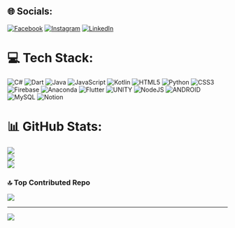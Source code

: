 
## 🌐 Socials:
[![Facebook](https://img.shields.io/badge/Facebook-%231877F2.svg?logo=Facebook&logoColor=white)](https://facebook.com/00012562984681) [![Instagram](https://img.shields.io/badge/Instagram-%23E4405F.svg?logo=Instagram&logoColor=white)](https://instagram.com/nzv.u) [![LinkedIn](https://img.shields.io/badge/LinkedIn-%230077B5.svg?logo=linkedin&logoColor=white)](https://linkedin.com/in/alua-niyazova) 

# 💻 Tech Stack:
![C#](https://img.shields.io/badge/c%23-%23239120.svg?style=for-the-badge&logo=c-sharp&logoColor=white) ![Dart](https://img.shields.io/badge/dart-%230175C2.svg?style=for-the-badge&logo=dart&logoColor=white) ![Java](https://img.shields.io/badge/java-%23ED8B00.svg?style=for-the-badge&logo=java&logoColor=white) ![JavaScript](https://img.shields.io/badge/javascript-%23323330.svg?style=for-the-badge&logo=javascript&logoColor=%23F7DF1E) ![Kotlin](https://img.shields.io/badge/kotlin-%230095D5.svg?style=for-the-badge&logo=kotlin&logoColor=white) ![HTML5](https://img.shields.io/badge/html5-%23E34F26.svg?style=for-the-badge&logo=html5&logoColor=white) ![Python](https://img.shields.io/badge/python-3670A0?style=for-the-badge&logo=python&logoColor=ffdd54) ![CSS3](https://img.shields.io/badge/css3-%231572B6.svg?style=for-the-badge&logo=css3&logoColor=white) ![Firebase](https://img.shields.io/badge/firebase-%23039BE5.svg?style=for-the-badge&logo=firebase) ![Anaconda](https://img.shields.io/badge/Anaconda-%2344A833.svg?style=for-the-badge&logo=anaconda&logoColor=white) ![Flutter](https://img.shields.io/badge/Flutter-%2302569B.svg?style=for-the-badge&logo=Flutter&logoColor=white) ![UNITY](https://img.shields.io/badge/Unity-%2320232a.svg?style=for-the-badge&logo=unity&logoColor=white) ![NodeJS](https://img.shields.io/badge/node.js-6DA55F?style=for-the-badge&logo=node.js&logoColor=white) ![ANDROID](https://img.shields.io/badge/android-%2320232a.svg?style=for-the-badge&logo=android&logoColor=%a4c639) ![MySQL](https://img.shields.io/badge/mysql-%2300f.svg?style=for-the-badge&logo=mysql&logoColor=white) ![Notion](https://img.shields.io/badge/Notion-%23000000.svg?style=for-the-badge&logo=notion&logoColor=white)
# 📊 GitHub Stats:
![](https://github-readme-stats.vercel.app/api?username=alua-niyazova&theme=slateorange&hide_border=true&include_all_commits=false&count_private=false)<br/>
![](https://github-readme-streak-stats.herokuapp.com/?user=alua-niyazova&theme=slateorange&hide_border=true)<br/>
![](https://github-readme-stats.vercel.app/api/top-langs/?username=alua-niyazova&theme=slateorange&hide_border=true&include_all_commits=false&count_private=false&layout=compact)

### 🔝 Top Contributed Repo
![](https://github-contributor-stats.vercel.app/api?username=alua-niyazova&limit=5&theme=gruvbox&combine_all_yearly_contributions=true)

---
[![](https://visitcount.itsvg.in/api?id=alua-niyazova&icon=0&color=8)](https://visitcount.itsvg.in)

<!-- Proudly created with GPRM ( https://gprm.itsvg.in ) -->
